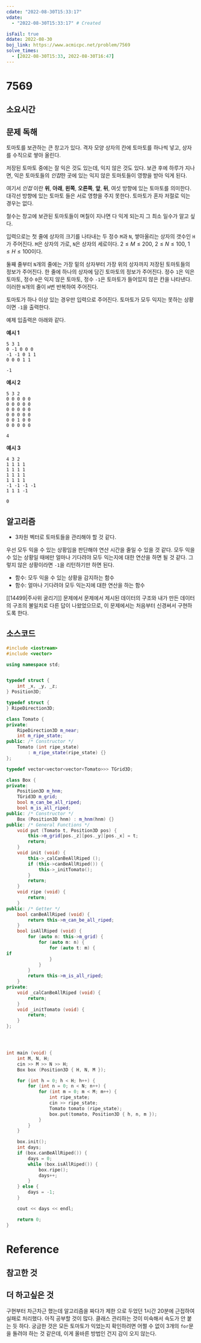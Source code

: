 ```yaml
---
cdate: "2022-08-30T15:33:17"
vdate: 
  - "2022-08-30T15:33:17" # Created

isFail: true
ddate: 2022-08-30
boj_link: https://www.acmicpc.net/problem/7569
solve_times:
  - [2022-08-30T15:33, 2022-08-30T16:47]
---
```


# 7569

## 소요시간

## 문제 독해

토마토를 보관하는 큰 창고가 있다.
격자 모양 상자의 칸에 토마토를 하나씩 넣고, 상자를 수직으로 쌓아 올린다.

저장된 토마토 중에는 잘 익은 것도 있는데, 익지 않은 것도 있다.
보관 후에 하루가 지나면, 익은 토마토들의 *인접*한 곳에 있는 익지 않은 토마토들이 영향을 받아 익게 된다.

여기서 *인접* 이란 **위**, **아래**, **왼쪽**, **오른쪽**, **앞**, **뒤**, 여섯 방향에 있는 토마토를 의미한다.
대각선 방향에 있는 토마토 들은 서로 영향을 주지 못한다.
토마토가 혼자 저절로 익는 경우는 없다.

철수는 창고에 보관된 토마토들이 며칠이 지나면 다 익게 되는지 그 최소 일수가 알고 싶다.

입력으로는 첫 줄에 상자의 크기를 나타내는 두 정수 `M`과 `N`, 쌓아올리는 상자의 갯수인 `H`가 주어진다.
`M`은 상자의 가로, `N`은 상자의 세로이다. $2 \leq M \leq 200$, $2 \leq N \leq 100$, $1 \leq H \leq 100$이다.

둘째 줄부터 `N`개의 줄에는 가장 밑의 상자부터 가장 위의 상자까지 저장된 토마토들의 정보가 주어진다.
한 줄에 하나의 상자에 담긴 토마토의 정보가 주어진다.
정수 `1`은 익은 토마토, 정수 `0`은 익지 않은 토마토, 정수 `-1`은 토마토가 들어있지 않은 칸을 나타낸다.
이러한 `N`개의 줄이 `H`번 반복하여 주어진다.

토마토가 하나 이상 있는 경우만 입력으로 주어진다.
토마토가 모두 익지는 못하는 상황이면 `-1`을 출력한다.

예제 입출력은 아래와 같다.

**예시 1**

```text
5 3 1
0 -1 0 0 0
-1 -1 0 1 1
0 0 0 1 1
```

```text
-1
```

**예시 2**

```text
5 3 2
0 0 0 0 0
0 0 0 0 0
0 0 0 0 0
0 0 0 0 0
0 0 1 0 0
0 0 0 0 0
```

```text
4
```

**예시 3**

```text
4 3 2
1 1 1 1
1 1 1 1
1 1 1 1
1 1 1 1
-1 -1 -1 -1
1 1 1 -1
```

```text
0
```


## 알고리즘

- 3차원 벡터로 토마토들을 관리해야 할 것 같다.

우선 모두 익을 수 있는 상황임을 판단해야 연산 시간을 줄일 수 있을 것 같다. 모두 익을 수 있는 상황일 때에만 얼마나 기다려야 모두 익는지에 대한 연산을 하면 될 것 같다. 그렇지 않은 상황이라면 `-1`을 리턴하기만 하면 된다.

- 함수: 모두 익을 수 있는 상황을 감지하는 함수
- 함수: 얼마나 기다려야 모두 익는지에 대한 연산을 하는 함수

[[14499|주사위 굴리기]] 문제에서 문제에서 제시된 데이터의 구조와 내가 만든 데이터의 구조의 불일치로 다른 답이 나왔었으므로, 이 문제에서는 처음부터 신경써서 구현하도록 한다.

## 소스코드

```cpp
#include <iostream>
#include <vector>

using namespace std;


typedef struct {
    int _x, _y, _z;
} Position3D;

typedef struct {
} RipeDirection3D;

class Tomato {
private:
    RipeDirection3D m_near;
    int m_ripe_state;
public: /* Constructor */
    Tomato (int ripe_state)
        : m_ripe_state(ripe_state) {}
};

typedef vector<vector<vector<Tomato>>> TGrid3D;

class Box {
private:
    Position3D m_hnm;
    TGrid3D m_grid;
    bool m_can_be_all_riped;
    bool m_is_all_riped;
public: /* Constructor */
    Box (Position3D hnm) : m_hnm(hnm) {}
public: /* General Functions */
    void put (Tomato t, Position3D pos) {
        this->m_grid[pos._z][pos._y][pos._x] = t;
        return;
    }
    void init (void) {
        this->_calCanBeAllRiped ();
        if (this->canBeAllRiped()) {
            this->_initTomato();
        } 
        return;
    }
    void ripe (void) {
        return;
    }
public: /* Getter */
    bool canBeAllRiped (void) {
        return this->m_can_be_all_riped;
    }
    bool isAllRiped (void) {
        for (auto n: this->m_grid) {
            for (auto m: n) {
                for (auto t: m) {
if
                }
            }
        }
        return this->m_is_all_riped;
    }
private:
    void _calCanBeAllRiped (void) {
        return;
    }
    void _initTomato (void) {
        return;
    }
};




int main (void) {
    int M, N, H;
    cin >> M >> N >> H;
    Box box (Position3D { H, N, M });

    for (int h = 0; h < H; h++) {
        for (int n = 0; n < N; n++) {
            for (int m = 0; m < M; m++) {
                int ripe_state;
                cin >> ripe_state;
                Tomato tomato (ripe_state);
                box.put(tomato, Position3D { h, n, m });
            }
        }
    }

    box.init();
    int days;
    if (box.canBeAllRiped()) {
        days = 0;
        while (box.isAllRiped()) {
            box.ripe();
            days++;
        }
    } else {
        days = -1;
    }

    cout << days << endl;

    return 0;
}

```

# Reference

## 참고한 것

## 더 하고싶은 것

구현부터 차근차근 했는데 알고리즘을 짜다가 제한 으로 두었던 1시간 20분에 근접하여 실패로 처리했다.
아직 공부할 것이 많다. 클래스 관리하는 것이 미숙해서 속도가 안 붙는 듯 하다.
궁금한 것은 모든 토마토가 익었는지 확인하려면 어쩔 수 없이 3개의 `for`문을 돌려야 하는 것 같은데, 이게 올바른 방법인 건지 감이 오지 않는다.
